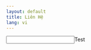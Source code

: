 ```yaml
---
layout: default
title: Liên Hệ
lang: vi
---
```


<form>
    <input label="Test" type="Text">Test</input>
</form>